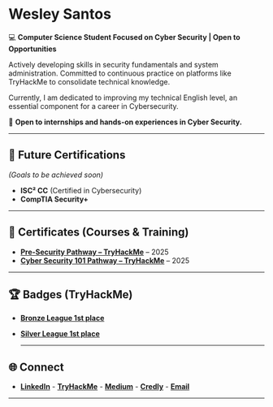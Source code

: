 # Wesley Santos

💻 **Computer Science Student Focused on Cyber Security | Open to Opportunities**

Actively developing skills in security fundamentals and system administration. Committed to continuous practice on platforms like TryHackMe to consolidate technical knowledge.

Currently, I am dedicated to improving my technical English level, an essential component for a career in Cybersecurity.

🚀 **Open to internships and hands-on experiences in Cyber Security.**

---

## 🏅 Future Certifications
*(Goals to be achieved soon)*

- **ISC² CC** (Certified in Cybersecurity)
- **CompTIA Security+**

---

## 📜 Certificates (Courses & Training)

- **[Pre-Security Pathway – TryHackMe](https://tryhackme-certificates.s3-eu-west-1.amazonaws.com/THM-HRY7TC247O.pdf)** – 2025
- **[Cyber Security 101 Pathway – TryHackMe](https://tryhackme-certificates.s3-eu-west-1.amazonaws.com/THM-Z34JUP7VKP.pdf)** – 2025

---

## 🏆 Badges (TryHackMe)

- **[Bronze League 1st place](https://tryhackme.com/itwesleysantos/badges/bronze-league?utm_source=linkedin&utm_medium=social&utm_campaign=social_share&utm_content=badge)**
- **[Silver League 1st place](https://tryhackme.com/itwesleysantos/badges/silver-league?utm_source=linkedin&utm_medium=social&utm_campaign=social_share&utm_content=badge)**
    
  ---

## 🌐 Connect

- **[LinkedIn](https://www.linkedin.com/in/itwesleysantos)** - **[TryHackMe](https://tryhackme.com/p/itwesleysantos)** - **[Medium](https://medium.com/@itwesleysantos)** - **[Credly](https://www.credly.com/users/itwesleysantos)** - **[Email](itwesleysantos@gmail.com)**

---

